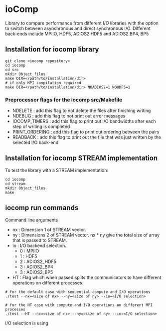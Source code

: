 # ioComp

Library to compare performance from different I/O libraries with the option to switch between asynchronous and direct synchronous I/O. 
Different back-ends include MPIIO, HDF5, ADIOS2 HDF5 and ADIOS2 BP4, BP5

## Installation for iocomp library 
```
git clone <iocomp repository>
cd iocomp 
cd src 
mkdir Object_files
make DIR=</path/to/installation/dir>
# if only MPI compilation required
make DIR=</path/to/installation/dir> NOADIOS2=1 NOHDF5=1
``` 

### Preprocessor flags for the iocomp src/Makefile 
- NDELETE : add this flag to not delete the files after finishing writing 
- NDEBUG : add this flag to not print out error messages 
- IOCOMP_TIMERS : add this flag to print out I/O bandwidths after each step of writing is completed 
- PRINT_ORDERING : add this flag to print out ordering between the pairs 
- READBACK : add this flag to print out the file that was just written by the selected I/O back-end  

## Installation for iocomp STREAM implementation 
To test the library with a STREAM implementation: 
```
cd iocomp 
cd stream 
mkdir Object_files
make 
```

## iocomp run commands 
Command line arguments
- nx : Dimension 1 of STREAM vector. 
- ny : Dimensions 2 of STREAM vector. nx * ny give the total size of array that is passed to STREAM. 
- io : I/O backend selection. 
    - 0 : MPIIO
    - 1 : HDF5 
    - 2 : ADIOS2_HDF5 
    - 3 : ADIOS2_BP4 
    - 3 : ADIOS2_BP5
- HT : Flag which when passed splits the communicators to have different operations on different processes. 
```
# for the default case with sequential compute and I/O operations 
./test --nx=<size of nx> --ny=<size of ny> --io=<I/O selection>

# for the HT case with compute and I/O operations on different MPI processes 
./test --HT --nx=<size of nx> --ny=<size of ny> --io=<I/O selection>
```

I/O selection is using 
